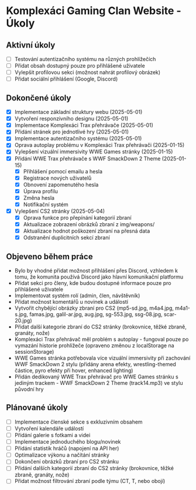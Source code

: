 # Komplexáci Gaming Clan Website - Úkoly

## Aktivní úkoly
- [ ] Testování autentizačního systému na různých prohlížečích
- [ ] Přidat obsah dostupný pouze pro přihlášené uživatele
- [ ] Vylepšit profilovou sekci (možnost nahrát profilový obrázek)
- [ ] Přidat sociální přihlášení (Google, Discord)

## Dokončené úkoly
- [x] Implementace základní struktury webu (2025-05-01)
- [x] Vytvoření responzivního designu (2025-05-01)
- [x] Implementace Komplexáci Trax přehrávače (2025-05-01)
- [x] Přidání stránek pro jednotlivé hry (2025-05-01)
- [x] Implementace autentizačního systému (2025-05-01)
- [x] Oprava autoplay problému v Komplexáci Trax přehrávači (2025-01-15)
- [x] Vylepšení vizuální immersivity WWE Games stránky (2025-01-15)
- [x] Přidání WWE Trax přehrávače s WWF SmackDown 2 Theme (2025-01-15)
  - [x] Přihlášení pomocí emailu a hesla
  - [x] Registrace nových uživatelů
  - [x] Obnovení zapomenutého hesla
  - [x] Úprava profilu
  - [x] Změna hesla
  - [x] Notifikační systém
- [x] Vylepšení CS2 stránky (2025-05-04)
  - [x] Oprava funkce pro přepínání kategorií zbraní
  - [x] Aktualizace zobrazení obrázků zbraní z img/weapons/
  - [x] Aktualizace hodnot poškození zbraní na přesná data
  - [x] Odstranění duplicitních sekcí zbraní

## Objeveno během práce
- Bylo by vhodné přidat možnost přihlášení přes Discord, vzhledem k tomu, že komunita používá Discord jako hlavní komunikační platformu
- Přidat sekci pro členy, kde budou dostupné informace pouze pro přihlášené uživatele
- Implementovat systém rolí (admin, člen, návštěvník)
- Přidat možnost komentářů u novinek a událostí
- Vytvořit chybějící obrázky zbraní pro CS2 (mp5-sd.jpg, m4a4.jpg, m4a1-s.jpg, famas.jpg, galil-ar.jpg, aug.jpg, sg-553.jpg, ssg-08.jpg, scar-20.jpg)
- Přidat další kategorie zbraní do CS2 stránky (brokovnice, těžké zbraně, granáty, nože)
- Komplexáci Trax přehrávač měl problém s autoplay - fungoval pouze po vymazání historie prohlížeče (opraveno změnou z localStorage na sessionStorage)
- WWE Games stránka potřebovala více vizuální immersivity při zachování WWF SmackDown 2 stylu (přidány arena efekty, wrestling-themed částice, pyro efekty při hover, enhanced lighting)
- Přidán dedikovaný WWE Trax přehrávač pro WWE Games stránku s jediným trackem - WWF SmackDown 2 Theme (track14.mp3) ve stylu původní hry

## Plánované úkoly
- [ ] Implementace členské sekce s exkluzivním obsahem
- [ ] Vytvoření kalendáře událostí
- [ ] Přidání galerie s fotkami a videi
- [ ] Implementace jednoduchého blogu/novinek
- [ ] Přidání statistik hráčů (napojení na API her)
- [ ] Optimalizace výkonu a načítání stránky
- [ ] Dokončení obrázků zbraní pro CS2 stránku
- [ ] Přidání dalších kategorií zbraní do CS2 stránky (brokovnice, těžké zbraně, granáty, nože)
- [ ] Přidat možnost filtrování zbraní podle týmu (CT, T, nebo obojí)
